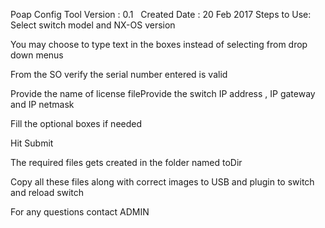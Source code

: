 Poap Config 
   Tool Version : 0.1  
   Created Date : 20 Feb 2017 Steps to Use:
Select switch model and NX-OS version

You may choose to type text in the boxes instead of selecting from drop down menus

From the SO verify the serial number entered is valid

Provide the name of license fileProvide the switch IP address , IP gateway and IP netmask

Fill the optional boxes if needed

Hit Submit

The required files gets created in the folder named toDir

Copy all these files along with correct images to USB and plugin to switch and reload switch

For any questions contact ADMIN
